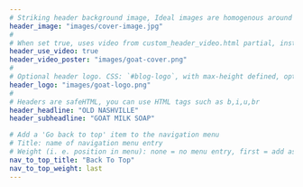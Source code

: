 ```yaml
---
# Striking header background image, Ideal images are homogenous around the centre and contrasting to the text. Non-ideal images can use `title_guard`
header_image: "images/cover-image.jpg"
#
# When set true, uses video from custom_header_video.html partial, instead of header_image
header_use_video: true
header_video_poster: "images/goat-cover.png"
#
# Optional header logo. CSS: `#blog-logo`, with max-height defined, optimize to prevent scaling
header_logo: "images/goat-logo.png"
#
# Headers are safeHTML, you can use HTML tags such as b,i,u,br
header_headline: "OLD NASHVILLE"
header_subheadline: "GOAT MILK SOAP"

# Add a 'Go back to top' item to the navigation menu
# Title: name of navigation menu entry
# Weight (i. e. position in menu): none = no menu entry, first = add as first entry, last = ad as last entry
nav_to_top_title: "Back To Top"
nav_to_top_weight: last
---
```

